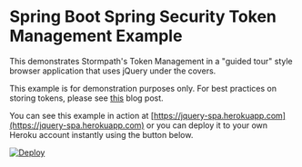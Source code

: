 # Spring Boot Spring Security Token Management Example

This demonstrates Stormpath's Token Management in a "guided tour" style browser application that uses jQuery under the
covers.

This example is for demonstration purposes only. For best practices on storing tokens, please see 
[this](https://stormpath.com/blog/where-to-store-your-jwts-cookies-vs-html5-web-storage/) blog post.

You can see this example in action at [https://jquery-spa.herokuapp.com](https://jquery-spa.herokuapp.com) or you can
deploy it to your own Heroku account instantly using the button below.

[![Deploy](https://www.herokucdn.com/deploy/button.png)](https://heroku.com/deploy)